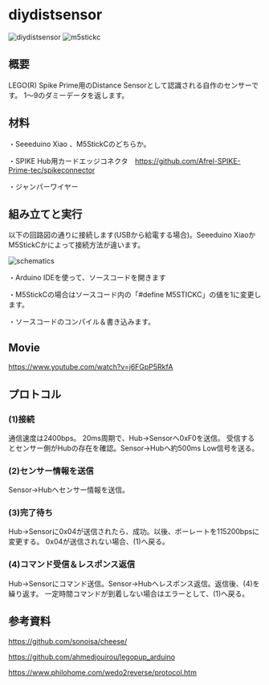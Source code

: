 # diydistsensor

![diydistsensor](https://user-images.githubusercontent.com/5597377/125673593-851458ac-01b9-4ab9-953b-776fc8dae487.jpg)
![m5stickc](https://user-images.githubusercontent.com/5597377/125725713-0e166bc3-a5ad-4e03-8664-7caa427dabba.jpg)

## 概要
LEGO(R) Spike Prime用のDistance Sensorとして認識される自作のセンサーです。
1～9のダミーデータを返します。

## 材料
・Seeeduino Xiao 、M5StickCのどちらか。

・SPIKE Hub用カードエッジコネクタ　https://github.com/Afrel-SPIKE-Prime-tec/spikeconnector

・ジャンパーワイヤー

## 組み立てと実行

以下の回路図の通りに接続します(USBから給電する場合)。Seeeduino XiaoかM5StickCかによって接続方法が違います。

![schematics](https://user-images.githubusercontent.com/5597377/125727769-7025dcfb-4826-4344-9406-95c480ccffe4.png)

・Arduino IDEを使って、ソースコードを開きます

・M5StickCの場合はソースコード内の「#define M5STICKC」の値を1に変更します。

・ソースコードのコンパイル＆書き込みます。

## Movie

https://www.youtube.com/watch?v=j6FGpP5RkfA

## プロトコル
### (1)接続
通信速度は2400bps。
20ms周期で、Hub→Sensorへ0xF0を送信。
受信するとセンサー側がHubの存在を確認。Sensor→Hubへ約500ms Low信号を送る。

### (2)センサー情報を送信
Sensor→Hubへセンサー情報を送信。

### (3)完了待ち
Hub→Sensorに0x04が送信されたら、成功。以後、ボーレートを115200bpsに変更する。
0x04が送信されない場合、(1)へ戻る。

### (4)コマンド受信＆レスポンス返信
Hub→Sensorにコマンド送信。Sensor→Hubへレスポンス返信。返信後、(4)を繰り返す。
一定時間コマンドが到着しない場合はエラーとして、(1)へ戻る。

## 参考資料
https://github.com/sonoisa/cheese/

https://github.com/ahmedjouirou/legopup_arduino

https://www.philohome.com/wedo2reverse/protocol.htm

